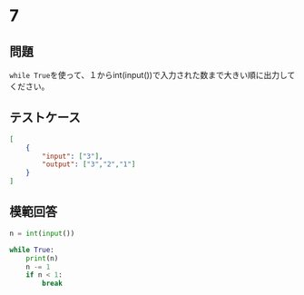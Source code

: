 # 7

## 問題

`while True`を使って、１からint(input())で入力された数まで大きい順に出力してください。

## テストケース

```json
[
	{
		"input": ["3"],
		"output": ["3","2","1"]
	}
]
```

## 模範回答
```python
n = int(input())

while True:
    print(n)
    n -= 1
    if n < 1:
        break

```